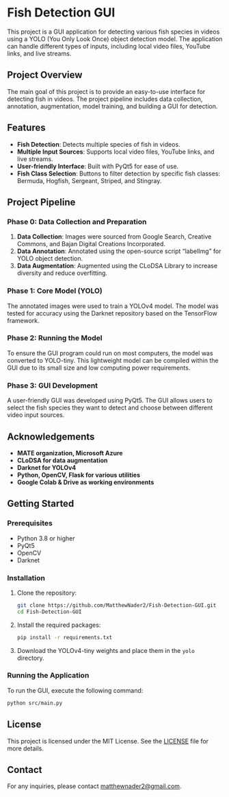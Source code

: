 # Fish Detection GUI

This project is a GUI application for detecting various fish species in videos using a YOLO (You Only Look Once) object detection model. The application can handle different types of inputs, including local video files, YouTube links, and live streams.

## Project Overview

The main goal of this project is to provide an easy-to-use interface for detecting fish in videos. The project pipeline includes data collection, annotation, augmentation, model training, and building a GUI for detection.

## Features

- **Fish Detection**: Detects multiple species of fish in videos.
- **Multiple Input Sources**: Supports local video files, YouTube links, and live streams.
- **User-friendly Interface**: Built with PyQt5 for ease of use.
- **Fish Class Selection**: Buttons to filter detection by specific fish classes: Bermuda, Hogfish, Sergeant, Striped, and Stingray.

## Project Pipeline

### Phase 0: Data Collection and Preparation

1. **Data Collection**: Images were sourced from Google Search, Creative Commons, and Bajan Digital Creations Incorporated.
2. **Data Annotation**: Annotated using the open-source script “labelImg” for YOLO object detection.
3. **Data Augmentation**: Augmented using the CLoDSA Library to increase diversity and reduce overfitting.

### Phase 1: Core Model (YOLO)

The annotated images were used to train a YOLOv4 model. The model was tested for accuracy using the Darknet repository based on the TensorFlow framework.

### Phase 2: Running the Model

To ensure the GUI program could run on most computers, the model was converted to YOLO-tiny. This lightweight model can be compiled within the GUI due to its small size and low computing power requirements.

### Phase 3: GUI Development

A user-friendly GUI was developed using PyQt5. The GUI allows users to select the fish species they want to detect and choose between different video input sources.

## Acknowledgements

- **MATE organization, Microsoft Azure**
- **CLoDSA for data augmentation**
- **Darknet for YOLOv4**
- **Python, OpenCV, Flask for various utilities**
- **Google Colab & Drive as working environments**

## Getting Started

### Prerequisites

- Python 3.8 or higher
- PyQt5
- OpenCV
- Darknet

### Installation

1. Clone the repository:
    ```bash
    git clone https://github.com/MatthewNader2/Fish-Detection-GUI.git
    cd Fish-Detection-GUI
    ```

2. Install the required packages:
    ```bash
    pip install -r requirements.txt
    ```

3. Download the YOLOv4-tiny weights and place them in the `yolo` directory.

### Running the Application

To run the GUI, execute the following command:
```bash
python src/main.py
```

## License

This project is licensed under the MIT License. See the [LICENSE](LICENSE) file for more details.

## Contact

For any inquiries, please contact matthewnader2@gmail.com.
```
